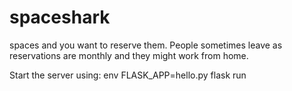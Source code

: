 # spaceshark

spaces and you want to reserve them. People sometimes leave as reservations are monthly and they might work from home.

Start the server using: 
env FLASK_APP=hello.py flask run

